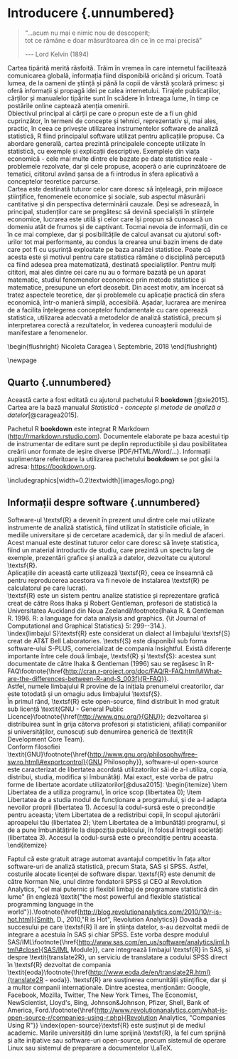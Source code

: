 # Introducere {.unnumbered}

> “...acum nu mai e nimic nou de descoperit;\
> tot ce rămâne e doar măsurătoarea din ce în ce mai precisă”
>
> --- Lord Kelvin (1894)

Cartea tipărită merită răsfoită. Trăim în vremea în care internetul facilitează comunicarea globală, informația fiind disponibilă oricând și oricum. Toată lumea, de la oameni de știință și până la copii de vârstă școlară primesc și oferă informații și propagă idei pe calea internetului. Tirajele publicațiilor, cărților și manualelor tipărite sunt în scădere în întreaga lume, în timp ce postările online captează atenția omenirii.\
Obiectivul principal al cărții pe care o propun este de a fi un ghid cuprinzător, în termeni de concepte și tehnici, reprezentativ și, mai ales, practic, în ceea ce privește utilizarea instrumentelor software de analiză statistică, R fiind principalul software utilizat pentru aplicațiile propuse. Ca abordare generală, cartea prezintă principalele concepte utilizate în statistică, cu exemple și explicații descriptive. Exemplele din viața economică - cele mai multe dintre ele bazate pe date statistice reale - problemele rezolvate, dar și cele propuse, acoperă o arie cuprinzătoare de tematici, cititorul având șansa de a fi introdus în sfera aplicativă a conceptelor teoretice parcurse.\
Cartea este destinată tuturor celor care doresc să înțeleagă, prin mijloace științifice, fenomenele economice și sociale, sub aspectul măsurării cantitative și din perspectiva determinării cauzale. Deși se adresează, în principal, studenților care se pregătesc să devină specialiști în științele economice, lucrarea este utilă și celor care își propun să cunoască un domeniu atât de frumos și de captivant. Tocmai nevoia de informații, din ce în ce mai complexe, dar și posibilitățile de calcul avansat cu ajutorul soft-urilor tot mai performante, au condus la crearea unui bazin imens de date care pot fi cu ușurință exploatate pe baza analizei statistice. Poate că acesta este și motivul pentru care statistica rămâne o disciplină percepută ca fiind adesea prea matematizată, destinată specialiștilor. Pentru mulți cititori, mai ales dintre cei care nu au o formare bazată pe un aparat matematic, studiul fenomenelor economice prin metode statistice și matematice, presupune un efort deosebit. Din acest motiv, am încercat să tratez aspectele teoretice, dar și problemele cu aplicație practică din sfera economică, într-o manieră simplă, accesibilă. Așadar, lucrarea are menirea de a facilita înțelegerea conceptelor fundamentale cu care operează statistica, utilizarea adecvată a metodelor de analiză statistică, precum și interpretarea corectă a rezultatelor, în vederea cunoașterii modului de manifestare a fenomenelor.

\begin{flushright}
Nicoleta Caragea \\
Septembrie, 2018
\end{flushright}

\newpage

## Quarto {.unnumbered}

Această carte a fost editată cu ajutorul pachetului R **bookdown** [@xie2015].  
Cartea are la bază manualul _Statistică - concepte și metode de analiză a datelor_[@caragea2015].  

Pachetul R **bookdown** este integrat R Markdown (http://rmarkdown.rstudio.com). Documentele elaborate pe baza acestui tip de instrumentar de editare sunt pe deplin reproductibile și dau posibilitatea creării unor formate de ieșire diverse (PDF/HTML/Word/...). Informații suplimentare referitoare la utilizarea pachetului **bookdown** se pot găsi la adresa: https://bookdown.org.

\includegraphics[width=0.2\textwidth]{images/logo.png}













## Informații despre software {.unnumbered}

Software-ul \textsf{R} a devenit în prezent  unul dintre cele mai utilizate instrumente de analiză statistică, fiind utilizat în statisticile oficiale, în mediile universitare și de cercetare academică, dar și în mediul de afaceri. Acest manual este destinat tuturor celor care doresc să învețe statistica, fiind un material introductiv de studiu, care prezintă un spectru larg de exemple, prezentări grafice și analiză a datelor, dezvoltate cu ajutorul \textsf{R}.   
Aplicațiile din această carte utilizează \textsf{R}, ceea ce înseamnă că pentru reproducerea acestora va fi nevoie de instalarea \textsf{R} pe calculatorul pe care lucrați.  
\textsf{R} este un sistem pentru analize statistice și reprezentare grafică creat de către Ross Ihaka și Robert Gentleman, profesori de statistică la Universitatea Auckland din Noua Zeelandă\footnote{Ihaka R. \& Gentleman R. 1996. R: a language for data analysis and graphics. {\it Journal of Computational and Graphical Statistics} 5: 299--314.}.  
\index{limbajul S}\textsf{R} este considerat un dialect al limbajului \textsf{S} creat de AT\&T Bell Laboratories. \textsf{S} este disponibil sub forma software-ului S-PLUS, comercializat de compania Insightful. Există diferențe importante între  cele două limbaje, \textsf{R} și \textsf{S}: acestea sunt documentate de către Ihaka \& Gentleman (1996) sau se regăsesc în R-FAQ\footnote{\href{http://cran.r-project.org/doc/FAQ/R-FAQ.html\#What-are-the-differences-between-R-and-S_003f}{R-FAQ}}.  
Astfel, numele limbajului R provine de la inițiala prenumelui creatorilor, dar este totodată și un omagiu adus limbajului \textsf{S}.    
În primul rând, \textsf{R} este open-source, fiind distribuit în mod gratuit sub licență \textit{GNU - General Public Licence}\footnote{\href{http://www.gnu.org/}{GNU}}; dezvoltarea și distribuirea sunt în grija câtorva  profesori și statisticieni, afiliați companiilor și universităților, cunoscuți sub denumirea generică de \textit{R Development Core Team}.  
Conform filosofiei \textit{GNU}\footnote{\href{http://www.gnu.org/philosophy/free-sw.ro.html\#exportcontrol}{GNU Philosophy}}, software-ul open-source este caracterizat de libertatea acordată utilizatorilor săi de a-l utiliza, copia, distribui, studia, modifica și îmbunătăți. Mai exact, este vorba de patru forme de libertate acordate utilizatorilor[@dusa2015]:
\begin{itemize}
\item Libertatea de a utiliza programul, în orice scop (libertatea 0);
\item Libertatea de a studia modul de funcționare a programului, și de a-l adapta nevoilor proprii (libertatea 1). Accesul la codul-sursă este o precondiție pentru aceasta;
\item Libertatea de a redistribui copii, în scopul ajutorării aproapelui tău (libertatea 2);
\item Libertatea de a îmbunătăți programul, și de a pune îmbunătățirile la dispoziția publicului, în folosul întregii societăți (libertatea 3). Accesul la codul-sursă este o precondiție pentru aceasta.
\end{itemize}

Faptul că este gratuit atrage automat avantajul competitiv în fața altor software-uri de analiză statistică, precum Stata, SAS și SPSS. Astfel, costurile alocate licenței de software dispar.
\textsf{R} este denumit de către Norman Nie, unul dintre fondatorii SPSS și CEO al Revolution Analytics, "cel mai puternic și flexibil limbaj de programare statistică din lume" (în engleză \textit{"the most powerful and flexible statistical programming language in the world"}).\footnote{\href{http://blog.revolutionanalytics.com/2010/10/r-is-hot.html}{Smith, D., 2010,"R is Hot", Revolution Analytics}}
Dovadă a succesului pe care \textsf{R} îl are în știința datelor, s-au dezvoltat medii de integrare a acestuia în SAS și chiar SPSS. Este vorba despre modulul SAS/IML\footnote{\href{http://www.sas.com/en_us/software/analytics/iml.html\#close}{SAS/IML Module}}, care integrează limbajul \textsf{R} în SAS, și despre \textit{translate2R}, un serviciu de translatare a codului SPSS direct în \textsf{R} dezvoltat de compania \textit{eoda}\footnote{\href{http://www.eoda.de/en/translate2R.html}{translate2R - eoda}}.
\textsf{R} are susținerea comunității științifice, dar și a multor companii internaționale. Dintre acestea, menționăm: Google, Facebook, Mozilla, Twitter, The New York Times, The Economist, NewScientist, Lloyd's, Bing, Johnson\&Johnson, Pfizer, Shell, Bank of America, Ford.\footnote{\href{http://www.revolutionanalytics.com/what-is-open-source-r/companies-using-r.php}{Revolution Analytics, "Companies Using R"}}
\index{open-source}\textsf{R} este susținut și de mediul academic. Marile universități din lume sprijină \textsf{R}, la fel cum sprijină și alte inițiative sau software-uri open-source, precum sistemul de operare Linux sau sistemul de preparare a documentelor \LaTeX.
 

